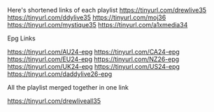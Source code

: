 Here's shortened links of each playlist
https://tinyurl.com/drewlive35
https://tinyurl.com/ddylive35
https://tinyurl.com/moj36
https://tinyurl.com/mystique35
https://tinyurl.com/a1xmedia34

Epg Links

https://tinyurl.com/AU24-epg
https://tinyurl.com/CA24-epg
https://tinyurl.com/EU24-epg
https://tinyurl.com/NZ26-epg
https://tinyurl.com/UK24-epg
https://tinyurl.com/US24-epg       https://tinyurl.com/daddylive26-epg

All the playlist merged together in one link

https://tinyurl.com/drewliveall35
